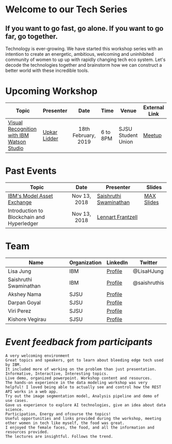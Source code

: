 #                                            **Welcome to our Tech Series**
                          
##            If you want to go fast, go alone. If you want to go far, go together.

Technology is ever-growing. We have started this workshop series with an intention to create an energetic, ambitious, welcoming and uninhibited community of women to up up with rapidly changing tech eco system. Let's decode the technologies together and brainstorm how we can construct a better world with these incredible tools. 

# **Upcoming Workshop**

|Topic|Presenter| Date | Time | Venue | External Link|
|-----|---------|:----:|----- | ------ | ---------- |
|[Visual Recognition with IBM Watson Studio](https://github.com/innovators-lab/Workshop_Description)| [Upkar Lidder](https://www.linkedin.com/in/lidderupk)|18th February, 2019|6 to 8PM| SJSU Student Union|[Meetup](https://www.meetup.com/IBM-Developer-SF-Bay-Area-Meetup/events/258741724/?isFirstPublish=true)|

# **Past Events** 

|Topic| Date | Presenter | Slides |
|------|:----:|-----     | ------|
|[IBM's Model Asset Exchange](https://developer.ibm.com/exchanges/models/)|Nov 13, 2018|[Saishruthi Swaminathan](https://www.linkedin.com/in/saishruthi-swaminathan)|[MAX Slides](https://github.com/innovators-lab/presentation/raw/master/data_science_Women_in_Tech.pdf) |
|Introduction to Blockchain and Hyperledger|Nov 13, 2018|[Lennart Frantzell](https://www.linkedin.com/in/lennartfrantzell)||

# **Team**

|Name|Organization|LinkedIn|Twitter|
|----|------------|--------|-------|
|Lisa Jung| IBM |[Profile](https://www.linkedin.com/in/lisa-jung-23304b53)|@LisaHJung|
|Saishruthi Swaminathan|IBM|[Profile](https://www.linkedin.com/in/saishruthi-swaminathan)|@saishruthis|
|Akshey Nama|SJSU|[Profile](https://www.linkedin.com/in/aksheynama)||
|Darpan Goyal|SJSU|[Profile](https://www.linkedin.com/in/darpan-goyal)||
|Viri Perez|SJSU|[Profile](https://www.linkedin.com/in/viridianaperezm)||
|Kishore Vegirau|SJSU|[Profile](https://www.linkedin.com/in/kishore-vegirau-6bbb86178)||

# _Event feedback from participants_

```
A very welcoming environment
Great topics and speakers, got to learn about bleeding edge tech used by IBM.
It included more of working on the problem than just presentation.
Informative, Interactive, Interesting topics.
Live demo, organized powerpoint. Workshop content and resources.
The hands-on experience in the data modeling workshop was very helpful! I loved being able to actually see and control how the REST API works in a web app.
Try out the image segmentation model, Analysis pipeline and demo of use cases.
Gave us experience to explore AI technologies, give an idea about data science.
Participation, Energy and ofcourse the topics!
Useful opportunities and links provided during the workshop, meeting other women in tech like myself, the food was great.
I enjoyed the female faces, the food, and all the information and resources provided.
The lectures are insightful. Follows the trend.

```
